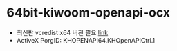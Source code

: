 # 64bit-kiwoom-openapi-ocx

* 최신판 vcredist x64 버젼 필요 [link](https://docs.microsoft.com/ko-kr/cpp/windows/latest-supported-vc-redist?view=msvc-170)
* ActiveX PorgID: KHOPENAPI64.KHOpenAPICtrl.1



